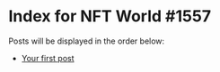 # Index for NFT World #1557
Posts will be displayed in the order below:

- [Your first post](./001-first.md)

